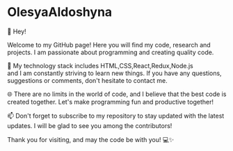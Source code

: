 # OlesyaAldoshyna

👋 Hey!

Welcome to my GitHub page! Here you will find my code, research and projects. I am passionate about programming and creating quality code.

🚀 My technology stack includes HTML,CSS,React,Redux,Node.js   
and I am constantly striving to learn new things. If you have any questions, suggestions or comments, don't hesitate to contact me.

🌐 There are no limits in the world of code, and I believe that the best code is created together. Let's make programming fun and productive together!

📫 Don't forget to subscribe to my repository to stay updated with the latest updates. I will be glad to see you among the contributors!

Thank you for visiting, and may the code be with you! 💻✨
